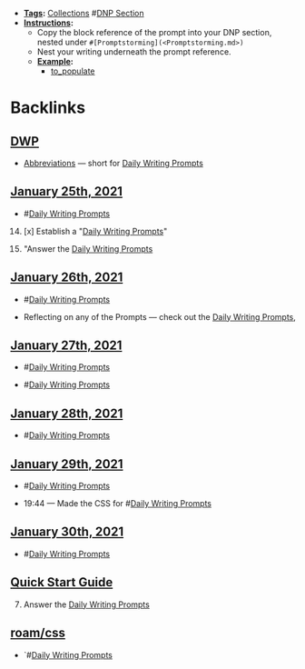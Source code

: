 - **[Tags](<Tags.md>):** [Collections](<Collections.md>) #[DNP Section](<DNP Section.md>)
- **[Instructions](<Instructions.md>):**
    - Copy the block reference of the prompt into your DNP section, nested under `#[Promptstorming](<Promptstorming.md>)`
    - Nest your writing underneath the prompt reference.
    - **[Example](<Example.md>):**
        - [to_populate](<to_populate.md>)

# Backlinks
## [DWP](<DWP.md>)
- [Abbreviations](<Abbreviations.md>) — short for [Daily Writing Prompts](<Daily Writing Prompts.md>)

## [January 25th, 2021](<January 25th, 2021.md>)
- #[Daily Writing Prompts](<Daily Writing Prompts.md>)

14. [x] Establish a "[Daily Writing Prompts](<Daily Writing Prompts.md>)"

5. "Answer the [Daily Writing Prompts](<Daily Writing Prompts.md>)

## [January 26th, 2021](<January 26th, 2021.md>)
- #[Daily Writing Prompts](<Daily Writing Prompts.md>)

- Reflecting on any of the Prompts — check out the [Daily Writing Prompts](<Daily Writing Prompts.md>),

## [January 27th, 2021](<January 27th, 2021.md>)
- #[Daily Writing Prompts](<Daily Writing Prompts.md>)

- #[Daily Writing Prompts](<Daily Writing Prompts.md>)

## [January 28th, 2021](<January 28th, 2021.md>)
- #[Daily Writing Prompts](<Daily Writing Prompts.md>)

## [January 29th, 2021](<January 29th, 2021.md>)
- #[Daily Writing Prompts](<Daily Writing Prompts.md>)

- 19:44 — Made the CSS for #[Daily Writing Prompts](<Daily Writing Prompts.md>)

## [January 30th, 2021](<January 30th, 2021.md>)
- #[Daily Writing Prompts](<Daily Writing Prompts.md>)

## [Quick Start Guide](<Quick Start Guide.md>)
7. Answer the [Daily Writing Prompts](<Daily Writing Prompts.md>)

## [roam/css](<roam/css.md>)
- `#[Daily Writing Prompts](<Daily Writing Prompts.md>)

